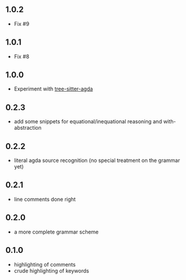 ## 1.0.2
* Fix #9

## 1.0.1
* Fix #8

## 1.0.0
* Experiment with [tree-sitter-agda](https://github.com/tree-sitter/tree-sitter-agda)

## 0.2.3
* add some snippets for equational/inequational reasoning and with-abstraction

## 0.2.2
* literal agda source recognition (no special treatment on the grammar yet)

## 0.2.1
* line comments done right

## 0.2.0
* a more complete grammar scheme

## 0.1.0
* highlighting of comments
* crude highlighting of keywords
